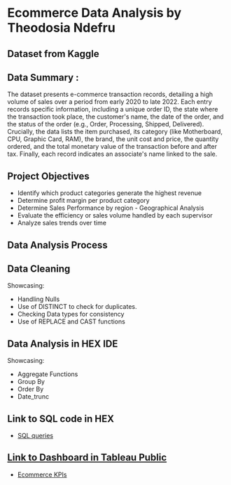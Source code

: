 # Ecommerce Data Analysis by Theodosia Ndefru 
## Dataset from Kaggle 
## Data Summary : 
The dataset presents e-commerce transaction records, detailing a high volume of sales over a period from early 2020 to late 2022. 
Each entry records specific information, including a unique order ID, the state where the transaction took place, the customer's name, the date of the order, and the status of the order (e.g., Order, Processing, Shipped, Delivered). Crucially, the data lists the item purchased, its category (like Motherboard, CPU, Graphic Card, RAM), the brand, the unit cost and price, the quantity ordered, and the total monetary value of the transaction before and after tax. Finally, each record indicates an associate's name linked to the sale.

## Project Objectives 
- Identify which product categories generate the highest revenue 
- Determine profit margin per product category 
- Determine Sales Performance by region - Geographical Analysis
- Evaluate the efficiency or sales volume handled by each supervisor
- Analyze sales trends over time

## Data Analysis Process
## Data Cleaning 
Showcasing: 
- Handling Nulls
- Use of DISTINCT to check for duplicates.
- Checking Data types for consistency
- Use of REPLACE and CAST functions
## Data Analysis in HEX IDE
Showcasing:
- Aggregate Functions 
- Group By
- Order By 
- Date_trunc
  
## Link to SQL code in HEX 
- <a href="https://app.hex.tech/019982ef-3609-7007-adea-e89bd5734ac7/hex/E-commerce---Basic-SQL-Project-1-031MXKffs3fpNKoAtDkf0P/draft/logic">SQL queries

## Link to Dashboard in Tableau Public
- <a href="https://public.tableau.com/app/profile/theodosia.ndefru/viz/EcommerceDataViz_17611575808030/SupervisorSalesperyear">Ecommerce KPIs








